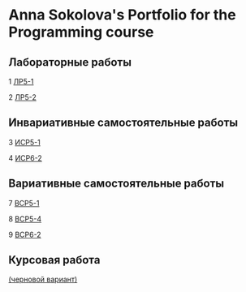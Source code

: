 # Anna Sokolova's Portfolio for the Programming course

## Лабораторные работы
1 [ЛР5-1](https://github.com/calabiyauspace/ProgrammingPortfolio/blob/main/Lr5.md)

2 [ЛР5-2](https://github.com/calabiyauspace/ProgrammingPortfolio/blob/main/LR5-2.py)

## Инвариативные самостоятельные работы

3 [ИСР5-1](https://github.com/calabiyauspace/ProgrammingPortfolio/blob/main/isr5-1.md)

4 [ИСР6-2](https://github.com/calabiyauspace/ProgrammingPortfolio/blob/main/isr6-2.md)

## Вариативные самостоятельные работы

7 [ВСР5-1](https://github.com/calabiyauspace/ProgrammingPortfolio/blob/main/vsr5-1.md)

8 [ВСР5-4](https://github.com/calabiyauspace/ProgrammingPortfolio/blob/main/vsr5-4.md)

9 [ВСР6-2](https://github.com/calabiyauspace/ProgrammingPortfolio/blob/main/vsr6-2.md)

## Курсовая работа

[(черновой вариант)](https://github.com/calabiyauspace/ProgrammingPortfolio/blob/main/Мобильное%20приложение%20для%20библиотеки.pdf)
